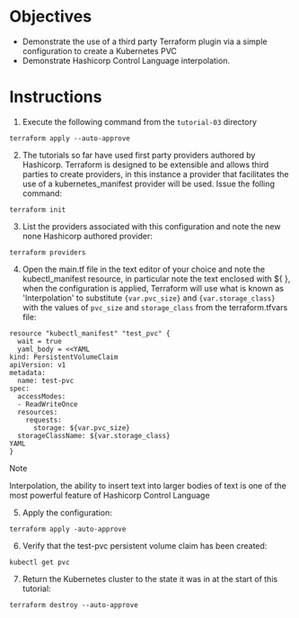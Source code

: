 # Objectives

- Demonstrate the use of a third party Terraform plugin via a simple configuration to create a Kubernetes PVC
- Demonstrate Hashicorp Control Language interpolation.

# Instructions

1. Execute the following command from the `tutorial-03` directory
```
terraform apply --auto-approve 
```

2. The tutorials so far have used first party providers authored by Hashicorp. Terraform is designed to be extensible and allows third parties
   to create providers, in this instance a provider that facilitates the use of a kubernetes_manifest provider will be used. Issue the folling command:
```
terraform init 
```

3. List the providers associated with this configuration and note the new none Hashicorp authored provider:
```
terraform providers 
```

4. Open the main.tf file in the text editor of your choice and note the kubectl_manifest resource, in particular note the text enclosed with ${ },
   when the configuration is applied, Terraform will use what is known as 'Interpolation' to substitute ```{var.pvc_size}``` and ```{var.storage_class}```
   with the values of ```pvc_size``` and ```storage_class``` from the terraform.tfvars file:
```
resource "kubectl_manifest" "test_pvc" {
  wait = true
  yaml_body = <<YAML
kind: PersistentVolumeClaim
apiVersion: v1
metadata:
  name: test-pvc
spec:
  accessModes:
  - ReadWriteOnce
  resources:
    requests:
      storage: ${var.pvc_size}
  storageClassName: ${var.storage_class}
YAML
}
```

Note

Interpolation, the ability to insert text into larger bodies of text is one of the most powerful feature of Hashicorp Control Language

5. Apply the configuration:
```
terraform apply -auto-approve
```

6. Verify that the test-pvc persistent volume claim has been created:
```
kubectl get pvc
```

7. Return the Kubernetes cluster to the state it was in at the start of this tutorial:
```
terraform destroy --auto-approve 
```

